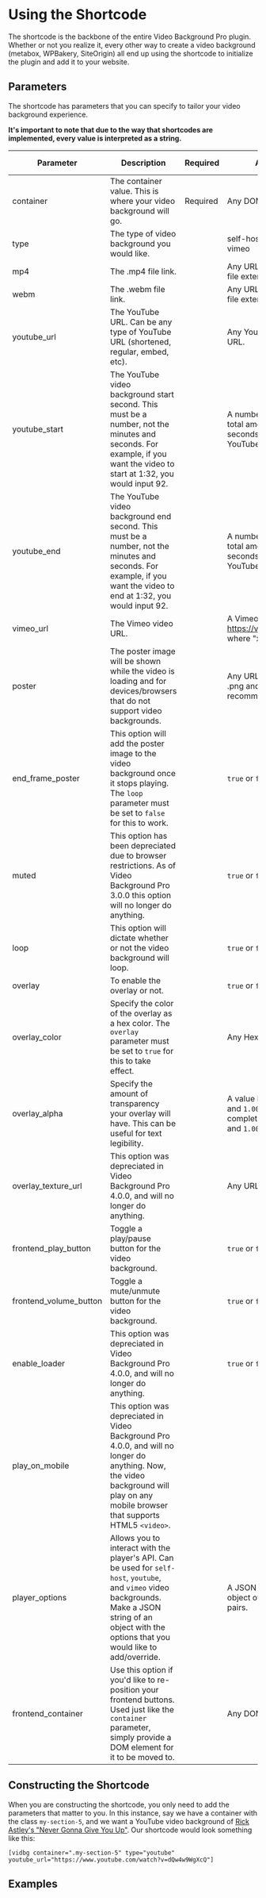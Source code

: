 # Using the Shortcode

The shortcode is the backbone of the entire Video Background Pro plugin. Whether or not you realize it, every other way to create a video background (metabox, WPBakery, SiteOrigin) all end up using the shortcode to initialize the plugin and add it to your website.

## Parameters

The shortcode has parameters that you can specify to tailor your video background experience.

**It's important to note that due to the way that shortcodes are implemented, every value is interpreted as a string.**

| Parameter | Description | Required | Accepts | Default Value
| -|-| -| -| -|
| container | The container value. This is where your video background will go. | Required | Any DOM Element | `""`
| type | The type of video background you would like. | | self-host, youtube, vimeo | self-host
| mp4 | The .mp4 file link. | | Any URL with an `.mp4` file extension. | "null"
| webm | The .webm file link. | | Any URL with a `.webm` file extension. | "null"
| youtube_url | The YouTube URL. Can be any type of YouTube URL (shortened, regular, embed, etc).| | Any YouTube video URL. | "null"
| youtube_start | The YouTube video background start second. This must be a number, not the minutes and seconds. For example, if you want the video to start at 1:32, you would input 92. | | A number less than the total amount of seconds in the YouTube video. | "0"
| youtube_end | The YouTube video background end second. This must be a number, not the minutes and seconds. For example, if you want the video to end at 1:32, you would input 92. | | A number less than the total amount of seconds in the YouTube video. | "null"
| vimeo_url | The Vimeo video URL. | | A Vimeo Video URL ex. https://vimeo.com/xxxx where "xxxx" is the ID. | "null"
| poster | The poster image will be shown while the video is loading and for devices/browsers that do not support video backgrounds. | | Any URL to an image. .png and .jpg are recommended. | "null"
| end_frame_poster | This option will add the poster image to the video background once it stops playing. The `loop` parameter must be set to `false` for this to work. | | `true` or `false` | "false"
| muted | This option has been depreciated due to browser restrictions. As of Video Background Pro 3.0.0 this option will no longer do anything. | | `true` or `false` | "true"
| loop | This option will dictate whether or not the video background will loop. | | `true` or `false` | "true"
| overlay | To enable the overlay or not. | | `true` or `false` | "false"
| overlay_color | Specify the color of the overlay as a hex color. The `overlay` parameter must be set to `true` for this to take effect. | | Any Hex color. | "#000"
| overlay_alpha | Specify the amount of transparency your overlay will have. This can be useful for text legibility. | | A value between `0.00` and `1.00` where `0.00` is completely transparent and `1.00` begin opaque. | "0.3"
| overlay_texture_url | This option was depreciated in Video Background Pro 4.0.0, and will no longer do anything. | | Any URL to an image. | "#"
| frontend_play_button | Toggle a play/pause button for the video background. | | `true` or `false` | "false"
| frontend_volume_button | Toggle a mute/unmute button for the video background. | | `true` or `false` | "false"
| enable_loader | This option was depreciated in Video Background Pro 4.0.0, and will no longer do anything. | | `true` or `false` | "false"
| play_on_mobile | This option was depreciated in Video Background Pro 4.0.0, and will no longer do anything. Now, the video background will play on any mobile browser that supports HTML5 `<video>`.
| player_options | Allows you to interact with the player's API. Can be used for `self-host`, `youtube`, and `vimeo` video backgrounds. Make a JSON string of an object with the options that you would like to add/override. | | A JSON String with an object of key:value pairs. | "null"
| frontend_container | Use this option if you'd like to re-position your frontend buttons. Used just like the `container` parameter, simply provide a DOM element for it to be moved to. | | Any DOM Element | "null"

## Constructing the Shortcode

When you are constructing the shortcode, you only need to add the parameters that matter to you. In this instance, say we have a container with the class `my-section-5`, and we want a YouTube video background of [Rick Astley's "Never Gonna Give You Up"](https://www.youtube.com/watch?v=dQw4w9WgXcQ). Our shortcode would look something like this:

```
[vidbg container=".my-section-5" type="youtube" youtube_url="https://www.youtube.com/watch?v=dQw4w9WgXcQ"]
```

## Examples